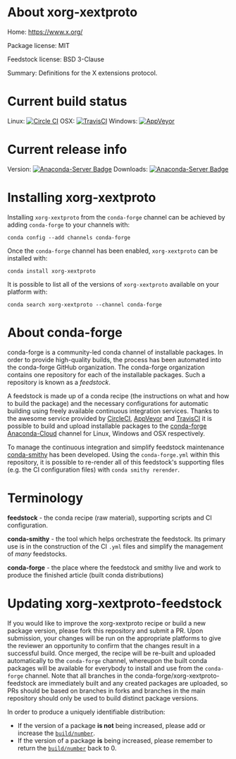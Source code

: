 About xorg-xextproto
====================

Home: https://www.x.org/

Package license: MIT

Feedstock license: BSD 3-Clause

Summary: Definitions for the X extensions protocol.



Current build status
====================

Linux: [![Circle CI](https://circleci.com/gh/conda-forge/xorg-xextproto-feedstock.svg?style=shield)](https://circleci.com/gh/conda-forge/xorg-xextproto-feedstock)
OSX: [![TravisCI](https://travis-ci.org/conda-forge/xorg-xextproto-feedstock.svg?branch=master)](https://travis-ci.org/conda-forge/xorg-xextproto-feedstock)
Windows: [![AppVeyor](https://ci.appveyor.com/api/projects/status/github/conda-forge/xorg-xextproto-feedstock?svg=True)](https://ci.appveyor.com/project/conda-forge/xorg-xextproto-feedstock/branch/master)

Current release info
====================
Version: [![Anaconda-Server Badge](https://anaconda.org/conda-forge/xorg-xextproto/badges/version.svg)](https://anaconda.org/conda-forge/xorg-xextproto)
Downloads: [![Anaconda-Server Badge](https://anaconda.org/conda-forge/xorg-xextproto/badges/downloads.svg)](https://anaconda.org/conda-forge/xorg-xextproto)

Installing xorg-xextproto
=========================

Installing `xorg-xextproto` from the `conda-forge` channel can be achieved by adding `conda-forge` to your channels with:

```
conda config --add channels conda-forge
```

Once the `conda-forge` channel has been enabled, `xorg-xextproto` can be installed with:

```
conda install xorg-xextproto
```

It is possible to list all of the versions of `xorg-xextproto` available on your platform with:

```
conda search xorg-xextproto --channel conda-forge
```


About conda-forge
=================

conda-forge is a community-led conda channel of installable packages.
In order to provide high-quality builds, the process has been automated into the
conda-forge GitHub organization. The conda-forge organization contains one repository
for each of the installable packages. Such a repository is known as a *feedstock*.

A feedstock is made up of a conda recipe (the instructions on what and how to build
the package) and the necessary configurations for automatic building using freely
available continuous integration services. Thanks to the awesome service provided by
[CircleCI](https://circleci.com/), [AppVeyor](http://www.appveyor.com/)
and [TravisCI](https://travis-ci.org/) it is possible to build and upload installable
packages to the [conda-forge](https://anaconda.org/conda-forge)
[Anaconda-Cloud](http://docs.anaconda.org/) channel for Linux, Windows and OSX respectively.

To manage the continuous integration and simplify feedstock maintenance
[conda-smithy](http://github.com/conda-forge/conda-smithy) has been developed.
Using the ``conda-forge.yml`` within this repository, it is possible to re-render all of
this feedstock's supporting files (e.g. the CI configuration files) with ``conda smithy rerender``.


Terminology
===========

**feedstock** - the conda recipe (raw material), supporting scripts and CI configuration.

**conda-smithy** - the tool which helps orchestrate the feedstock.
                   Its primary use is in the construction of the CI ``.yml`` files
                   and simplify the management of *many* feedstocks.

**conda-forge** - the place where the feedstock and smithy live and work to
                  produce the finished article (built conda distributions)


Updating xorg-xextproto-feedstock
=================================

If you would like to improve the xorg-xextproto recipe or build a new
package version, please fork this repository and submit a PR. Upon submission,
your changes will be run on the appropriate platforms to give the reviewer an
opportunity to confirm that the changes result in a successful build. Once
merged, the recipe will be re-built and uploaded automatically to the
`conda-forge` channel, whereupon the built conda packages will be available for
everybody to install and use from the `conda-forge` channel.
Note that all branches in the conda-forge/xorg-xextproto-feedstock are
immediately built and any created packages are uploaded, so PRs should be based
on branches in forks and branches in the main repository should only be used to
build distinct package versions.

In order to produce a uniquely identifiable distribution:
 * If the version of a package **is not** being increased, please add or increase
   the [``build/number``](http://conda.pydata.org/docs/building/meta-yaml.html#build-number-and-string).
 * If the version of a package **is** being increased, please remember to return
   the [``build/number``](http://conda.pydata.org/docs/building/meta-yaml.html#build-number-and-string)
   back to 0.
